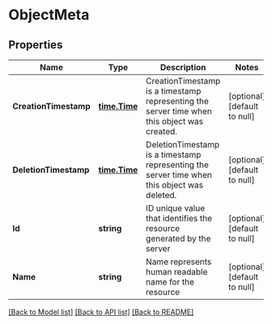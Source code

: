 # ObjectMeta

## Properties
Name | Type | Description | Notes
------------ | ------------- | ------------- | -------------
**CreationTimestamp** | [**time.Time**](time.Time.md) | CreationTimestamp is a timestamp representing the server time when this object was created. | [optional] [default to null]
**DeletionTimestamp** | [**time.Time**](time.Time.md) | DeletionTimestamp is a timestamp representing the server time when this object was deleted. | [optional] [default to null]
**Id** | **string** | ID unique value that identifies the resource generated by the server | [optional] [default to null]
**Name** | **string** | Name represents human readable name for the resource | [optional] [default to null]

[[Back to Model list]](../README.md#documentation-for-models) [[Back to API list]](../README.md#documentation-for-api-endpoints) [[Back to README]](../README.md)


